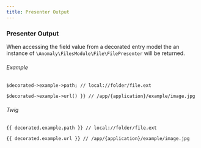 ```yaml
---
title: Presenter Output
---
```


### Presenter Output

When accessing the field value from a decorated entry model the an instance of `\Anomaly\FilesModule\File\FilePresenter` will be returned.

###### Example

    $decorated->example->path; // local://folder/file.ext

    $decorated->example->url() }} // /app/{application}/example/image.jpg

###### Twig

    {{ decorated.example.path }} // local://folder/file.ext

    {{ decorated.example.url }} // /app/{application}/example/image.jpg
